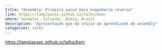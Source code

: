 ```yaml
---
title: "Assembly: Primeiro passo para engenharia reversa"
link: https://lampiaosec.github.io/talks/Asm/
where: Secomtec, Salvador, Bahia, Brazil
description: "Apresentação que dá início ao aprendizado de assembly"
categories: talks
---
```

https://lampiaosec.github.io/talks/Asm
